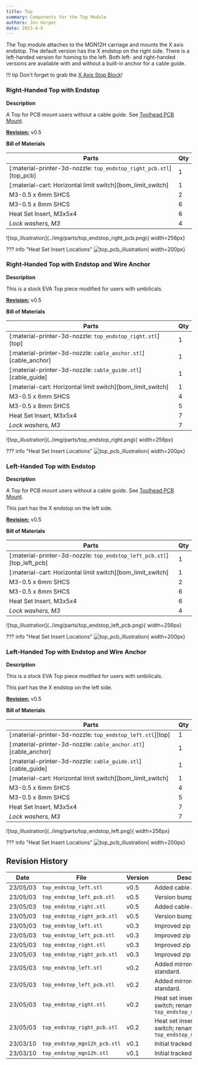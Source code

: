 ```yaml
---
title: Top
summary: Components for the Top Module
authors: Jon Harper
date: 2023-4-5
---
```


The Top module attaches to the MGN12H carriage and mounts the X axis endstop. The default version has the X endstop on the right side. There is a left-handed version for homing to the left. Both left- and right-handed versions are available with and without a built-in anchor for a cable guide.

!!! tip
    Don't forget to grab the [X Axis Stop Block](stop_block.md)!

### Right-Handed Top with Endstop

<div markdown class="jh-grid-container jh-grid-2">
<div markdown class="jh-grid-para">

**Description**

A Top for PCB mount users without a cable guide. See [Toolhead PCB Mount](#toolhead-pcb-mount).

[**Revision:**](#revision-history) v0.5

**Bill of Materials**

| Parts     | Qty |
|-----------|-----|
| [:material-printer-3d-nozzle: `top_endstop_right_pcb.stl`][top_pcb] | 1 |
| [:material-cart: Horizontal limit switch][bom_limit_switch]  | 1 |
| M3-0.5 x 6mm SHCS         | 2 |
| M3-0.5 x 8mm SHCS         | 6 |
| Heat Set Insert, M3x5x4   | 6 |
| *Lock washers, M3*        | 4 |

</div>
<div markdown class="jh-grid-img">
![top_illustration](../img/parts/top_endstop_right_pcb.png){ width=256px}

??? info "Heat Set Insert Locations"
    ![top_pcb_illustration](../img/inserts/top_right_pcb.png){ width=200px}
</div>
</div>

### Right-Handed Top with Endstop and Wire Anchor

<div markdown class="jh-grid-container jh-grid-2">
<div markdown class="jh-grid-para">

**Description**

This is a stock EVA Top piece modified for users with umbilicals.

[**Revision:**](#revision-history) v0.5

**Bill of Materials**

| Parts     | Qty |
|-----------|-----|
| [:material-printer-3d-nozzle: `top_endstop_right.stl`][top] | 1 |
| [:material-printer-3d-nozzle: `cable_anchor.stl`][cable_anchor] | 1 |
| [:material-printer-3d-nozzle: `cable_guide.stl`][cable_guide] | 1 |
| [:material-cart: Horizontal limit switch][bom_limit_switch]  | 1 |
| M3-0.5 x 6mm SHCS | 4 |
| M3-0.5 x 8mm SHCS | 5 |
| Heat Set Insert, M3x5x4  | 7 |
| *Lock washers, M3*       | 7 |

</div>
<div markdown class="jh-grid-img">
![top_illustration](../img/parts/top_endstop_right.png){ width=256px}

??? info "Heat Set Insert Locations"
    ![top_pcb_illustration](../img/inserts/top_right.png){ width=200px}
</div>
</div>

### Left-Handed Top with Endstop

<div markdown class="jh-grid-container jh-grid-2">
<div markdown class="jh-grid-para">

**Description**

A Top for PCB mount users without a cable guide. See [Toolhead PCB Mount](#toolhead-pcb-mount).

This part has the X endstop on the left side.

[**Revision:**](#revision-history) v0.5

**Bill of Materials**

| Parts     | Qty |
|-----------|-----|
| [:material-printer-3d-nozzle: `top_endstop_left_pcb.stl`][top_left_pcb] | 1 |
| [:material-cart: Horizontal limit switch][bom_limit_switch]  | 1 |
| M3-0.5 x 6mm SHCS         | 2 |
| M3-0.5 x 8mm SHCS         | 6 |
| Heat Set Insert, M3x5x4   | 6 |
| *Lock washers, M3*        | 4 |

</div>
<div markdown class="jh-grid-img">
![top_illustration](../img/parts/top_endstop_left_pcb.png){ width=256px}

??? info "Heat Set Insert Locations"
    ![top_pcb_illustration](../img/inserts/top_left_pcb.png){ width=200px}
</div>
</div>

### Left-Handed Top with Endstop and Wire Anchor

<div markdown class="jh-grid-container jh-grid-2">
<div markdown class="jh-grid-para">

**Description**

This is a stock EVA Top piece modified for users with umbilicals.

This part has the X endstop on the left side.

[**Revision:**](#revision-history) v0.5

**Bill of Materials**

| Parts     | Qty |
|-----------|-----|
| [:material-printer-3d-nozzle: `top_endstop_left.stl`][top] | 1 |
| [:material-printer-3d-nozzle: `cable_anchor.stl`][cable_anchor] | 1 |
| [:material-printer-3d-nozzle: `cable_guide.stl`][cable_guide] | 1 |
| [:material-cart: Horizontal limit switch][bom_limit_switch]  | 1 |
| M3-0.5 x 6mm SHCS | 4 |
| M3-0.5 x 8mm SHCS | 5 |
| Heat Set Insert, M3x5x4  | 7 |
| *Lock washers, M3*       | 7 |

</div>
<div markdown class="jh-grid-img">
![top_illustration](../img/parts/top_endstop_left.png){ width=256px}

??? info "Heat Set Insert Locations"
    ![top_pcb_illustration](../img/inserts/top_left.png){ width=200px}
</div>
</div>

## Revision History

| Date | File | Version | Description |
|------|------|---------|-------------|
| 23/05/03 | `top_endstop_left.stl`         | v0.5 | Added cable anchor. |
| 23/05/03 | `top_endstop_left_pcb.stl`     | v0.5 | Version bumpt to match. |
| 23/05/03 | `top_endstop_right.stl`        | v0.5 | Added cable anchor. |
| 23/05/03 | `top_endstop_right_pcb.stl`    | v0.5 | Version bump to match |
| 23/05/03 | `top_endstop_left.stl`         | v0.3 | Improved zip tie anchors. |
| 23/05/03 | `top_endstop_left_pcb.stl`     | v0.3 | Improved zip tie anchors. |
| 23/05/03 | `top_endstop_right.stl`        | v0.3 | Improved zip tie anchors. |
| 23/05/03 | `top_endstop_right_pcb.stl`    | v0.3 | Improved zip tie anchors. |
| 23/05/03 | `top_endstop_left.stl`         | v0.2 | Added mirrored version of standard. |
| 23/05/03 | `top_endstop_left_pcb.stl`     | v0.2 | Added mirrored version of standard. |
| 23/05/03 | `top_endstop_right.stl`        | v0.2 | Heat set inserts for limit switch; renamed from `top_endstop_mgn12h.stl` |
| 23/05/03 | `top_endstop_right_pcb.stl`    | v0.2 | Heat set inserts for limit switch; renamed from `top_endstop_mgn12h_pcb.stl` |
| 23/03/10 | `top_endstop_mgn12h_pcb.stl`   | v0.1 | Initial tracked release. |
| 23/03/10 | `top_endstop_mgn12h.stl`       | v0.1 | Initial tracked release. |
